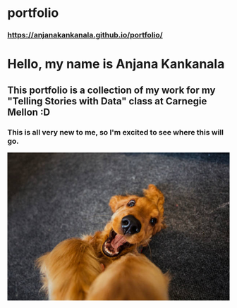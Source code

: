 # portfolio
### https://anjanakankanala.github.io/portfolio/

# **Hello, my name is Anjana Kankanala**

## This portfolio is a collection of my work for my "Telling Stories with Data" class at Carnegie Mellon :D 

### This is all very new to me, so I'm excited to see where this will go. 

![What I look like excited](happydog.jpeg)



